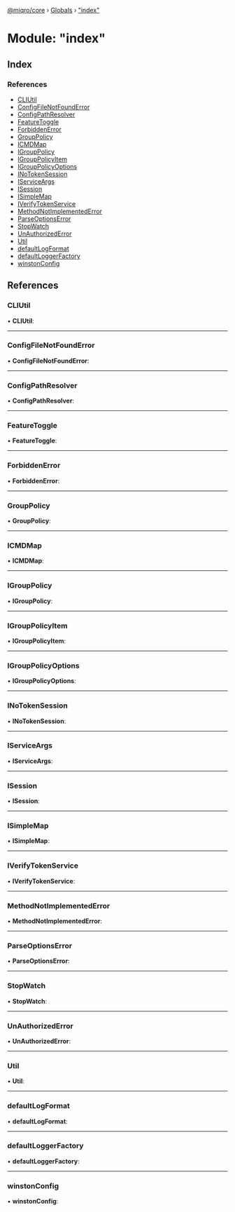 [@miqro/core](../README.md) › [Globals](../globals.md) › ["index"](_index_.md)

# Module: "index"

## Index

### References

* [CLIUtil](_index_.md#cliutil)
* [ConfigFileNotFoundError](_index_.md#configfilenotfounderror)
* [ConfigPathResolver](_index_.md#configpathresolver)
* [FeatureToggle](_index_.md#featuretoggle)
* [ForbiddenError](_index_.md#forbiddenerror)
* [GroupPolicy](_index_.md#grouppolicy)
* [ICMDMap](_index_.md#icmdmap)
* [IGroupPolicy](_index_.md#igrouppolicy)
* [IGroupPolicyItem](_index_.md#igrouppolicyitem)
* [IGroupPolicyOptions](_index_.md#igrouppolicyoptions)
* [INoTokenSession](_index_.md#inotokensession)
* [IServiceArgs](_index_.md#iserviceargs)
* [ISession](_index_.md#isession)
* [ISimpleMap](_index_.md#isimplemap)
* [IVerifyTokenService](_index_.md#iverifytokenservice)
* [MethodNotImplementedError](_index_.md#methodnotimplementederror)
* [ParseOptionsError](_index_.md#parseoptionserror)
* [StopWatch](_index_.md#stopwatch)
* [UnAuthorizedError](_index_.md#unauthorizederror)
* [Util](_index_.md#util)
* [defaultLogFormat](_index_.md#defaultlogformat)
* [defaultLoggerFactory](_index_.md#defaultloggerfactory)
* [winstonConfig](_index_.md#winstonconfig)

## References

###  CLIUtil

• **CLIUtil**:

___

###  ConfigFileNotFoundError

• **ConfigFileNotFoundError**:

___

###  ConfigPathResolver

• **ConfigPathResolver**:

___

###  FeatureToggle

• **FeatureToggle**:

___

###  ForbiddenError

• **ForbiddenError**:

___

###  GroupPolicy

• **GroupPolicy**:

___

###  ICMDMap

• **ICMDMap**:

___

###  IGroupPolicy

• **IGroupPolicy**:

___

###  IGroupPolicyItem

• **IGroupPolicyItem**:

___

###  IGroupPolicyOptions

• **IGroupPolicyOptions**:

___

###  INoTokenSession

• **INoTokenSession**:

___

###  IServiceArgs

• **IServiceArgs**:

___

###  ISession

• **ISession**:

___

###  ISimpleMap

• **ISimpleMap**:

___

###  IVerifyTokenService

• **IVerifyTokenService**:

___

###  MethodNotImplementedError

• **MethodNotImplementedError**:

___

###  ParseOptionsError

• **ParseOptionsError**:

___

###  StopWatch

• **StopWatch**:

___

###  UnAuthorizedError

• **UnAuthorizedError**:

___

###  Util

• **Util**:

___

###  defaultLogFormat

• **defaultLogFormat**:

___

###  defaultLoggerFactory

• **defaultLoggerFactory**:

___

###  winstonConfig

• **winstonConfig**:

